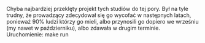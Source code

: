 Chyba najbardziej przeklęty projekt tych studiów do tej pory. Był na tyle trudny, że prowadzący zdecydował się go wycofać w następnych latach, ponieważ 90% ludzi którzy go mieli, albo przynosili go dopiero we wrześniu (my nawet w październiku), albo zdawała w drugim terminie.  
Uruchomienie: make run
